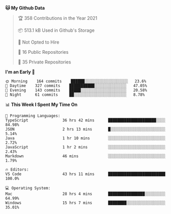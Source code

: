 <!--START_SECTION:waka-->
**🐱 My Github Data** 

> 🏆 358 Contributions in the Year 2021
 > 
> 📦 513.1 kB Used in Github's Storage 
 > 
> 🚫 Not Opted to Hire
 > 
> 📜 16 Public Repositories 
 > 
> 🔑 35 Private Repositories  
 > 
**I'm an Early 🐤** 

```text
🌞 Morning    164 commits    ██████░░░░░░░░░░░░░░░░░░░   23.6% 
🌆 Daytime    327 commits    ███████████░░░░░░░░░░░░░░   47.05% 
🌃 Evening    143 commits    █████░░░░░░░░░░░░░░░░░░░░   20.58% 
🌙 Night      61 commits     ██░░░░░░░░░░░░░░░░░░░░░░░   8.78%

```


📊 **This Week I Spent My Time On** 

```text
💬 Programming Languages: 
TypeScript               36 hrs 42 mins      █████████████████████░░░░   84.98% 
JSON                     2 hrs 13 mins       █░░░░░░░░░░░░░░░░░░░░░░░░   5.14% 
Java                     1 hr 10 mins        ░░░░░░░░░░░░░░░░░░░░░░░░░   2.72% 
JavaScript               1 hr 2 mins         ░░░░░░░░░░░░░░░░░░░░░░░░░   2.43% 
Markdown                 46 mins             ░░░░░░░░░░░░░░░░░░░░░░░░░   1.79%

🔥 Editors: 
VS Code                  43 hrs 11 mins      █████████████████████████   100.0%

💻 Operating System: 
Mac                      28 hrs 4 mins       ████████████████░░░░░░░░░   64.99% 
Windows                  15 hrs 7 mins       ████████░░░░░░░░░░░░░░░░░   35.01%

```


<!--END_SECTION:waka-->

